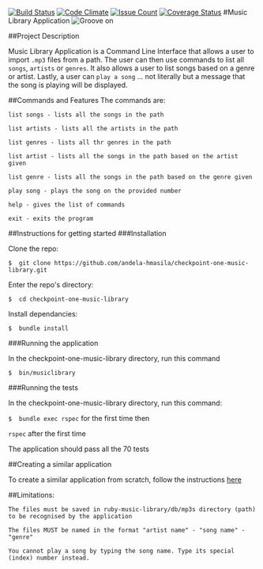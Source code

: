[![Build Status](https://travis-ci.org/andela-hmasila/checkpoint-one-music-library.svg?branch=develop)](https://travis-ci.org/andela-hmasila/checkpoint-one-music-library)
[![Code Climate](https://codeclimate.com/github/andela-hmasila/checkpoint-one-music-library/badges/gpa.svg)](https://codeclimate.com/github/andela-hmasila/checkpoint-one-music-library)
[![Issue Count](https://codeclimate.com/github/andela-hmasila/checkpoint-one-music-library/badges/issue_count.svg)](https://codeclimate.com/github/andela-hmasila/checkpoint-one-music-library)
[![Coverage Status](https://coveralls.io/repos/github/andela-hmasila/checkpoint-one-music-library/badge.svg?branch=master)](https://coveralls.io/github/andela-hmasila/checkpoint-one-music-library?branch=master)
#Music Library Application
![Groove on](http://classroom.tis.edu.mo/grade1/wp-content/uploads/sites/4/2016/06/music.jpg)

##Project Description

Music Library Application is a Command Line Interface that allows a user to import `.mp3` files from a path. 
The user can then use commands to list all `songs`, `artists` or `genres`. It also allows a user to list songs based on a genre or artist. Lastly, a user can `play a song` ... not literally but a message that the song is playing will be displayed.

##Commands and Features
The commands are:
    
    list songs - lists all the songs in the path
    
    list artists - lists all the artists in the path
    
    list genres - lists all thr genres in the path
    
    list artist - lists all the songs in the path based on the artist given
    
    list genre - lists all the songs in the path based on the genre given
    
    play song - plays the song on the provided number
    
    help - gives the list of commands
    
    exit - exits the program
    
##Instructions for getting started
###Installation

Clone the repo: 
    
    $  git clone https://github.com/andela-hmasila/checkpoint-one-music-library.git

Enter the repo's directory: 
    
    $  cd checkpoint-one-music-library

Install dependancies:
    
    $  bundle install

###Running the application

In the checkpoint-one-music-library directory, run this command
    
    $  bin/musiclibrary
    
###Running the tests

In the checkpoint-one-music-library directory, run this command:
   
`$  bundle exec rspec` for the first time then 

`rspec` after the first time

The application should pass all the 70 tests    

##Creating a similar application

To create a similar application from scratch, follow the instructions [here](https://github.com/andela-hmasila/checkpoint-one-music-library/wiki/Instructions-of-creating-the-music-library-application)

##Limitations:
    
    The files must be saved in ruby-music-library/db/mp3s directory (path) to be recognised by the application
    
    The files MUST be named in the format "artist name" - "song name" - "genre"
    
    You cannot play a song by typing the song name. Type its special (index) number instead.
